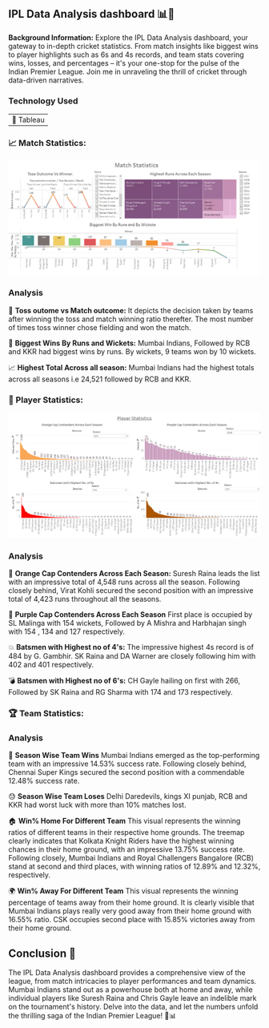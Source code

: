 ## IPL Data Analysis dashboard 📊🏏

**Background Information:** Explore the IPL Data Analysis dashboard, your gateway to in-depth cricket statistics. From match insights like biggest wins to player highlights such as 6s and 4s records, and team stats covering wins, losses, and percentages – it's your one-stop for the pulse of the Indian Premier League. Join me in unraveling the thrill of cricket through data-driven narratives.

### Technology Used

<table>
  <tr>
    <td>🔹 Tableau</td>
  </tr>
</table>

###  📈 Match Statistics:

![Match Statistics](/images/IPLAnalysis_Dashboard/IPL_MatchStatistics.png)

### Analysis

 🔄 **Toss outome vs Match outcome:** It depicts the decision taken by teams after winning the toss and match winning ratio therefter. The most number of times toss winner chose fielding and won the match.

 🏏 **Biggest Wins By Runs and Wickets:** Mumbai Indians, Followed by RCB and KKR had biggest wins by runs. By wickets, 9 teams won by 10 wickets.

 📈 **Highest Total Across all season:** Mumbai Indians had the highest totals across all seasons i.e 24,521 followed by RCB and KKR.


###  🏏 Player Statistics:

![Player Statistics](/images/IPLAnalysis_Dashboard/IPL_PlayerStatistics.png)

### Analysis

 🧡 **Orange Cap Contenders Across Each Season:** Suresh Raina leads the list with an impressive total of 4,548 runs across all the season. Following closely behind, Virat Kohli secured the second position with an impressive total of 4,423 runs throughout all the seasons.

 💜 **Purple Cap Contenders Across Each Season** First place is occupied by SL Malinga with 154 wickets, Followed by A Mishra and Harbhajan singh with 154 , 134 and 127 respectively.

 💥 **Batsmen with Highest no of 4's:** The impressive highest 4s record is of 484 by G. Gambhir. SK Raina and DA Warner are closely following him with 402 
and 401 respectively.

 💣 **Batsmen with Highest no of 6's:** CH Gayle hailing on first with 266, Followed by SK Raina and RG Sharma with 174 and 173 respectively. 


### 🏆 Team Statistics:


### Analysis

🏅 **Season Wise Team Wins** Mumbai Indians emerged as the top-performing team with an impressive 14.53% success rate. Following closely behind, Chennai Super Kings secured the second position with a commendable 12.48% success rate.

😓 **Season Wise Team Loses** Delhi Daredevils, kings XI punjab, RCB and KKR had worst luck with more than 10% matches lost.

🏠 **Win% Home For Different Team** This visual represents the winning ratios of different teams in their respective home grounds. The treemap clearly indicates that Kolkata Knight Riders have the highest winning chances in their home ground, with an impressive 13.75% success rate. Following closely, Mumbai Indians and Royal Challengers Bangalore (RCB) stand at second and third places, with winning ratios of 12.89% and 12.32%, respectively.

🌍 **Win% Away For Different Team** This visual represents the winning percentage of teams away from their home ground. It is clearly visible that Mumbai Indians plays really very good away from their home ground with 16.55% ratio. CSK occupies second place with 15.85% victories away from their home ground.


## Conclusion 🏁
The IPL Data Analysis dashboard provides a comprehensive view of the league, from match intricacies to player performances and team dynamics. Mumbai Indians stand out as a powerhouse both at home and away, while individual players like Suresh Raina and Chris Gayle leave an indelible mark on the tournament's history. Delve into the data, and let the numbers unfold the thrilling saga of the Indian Premier League! 🏏📊
